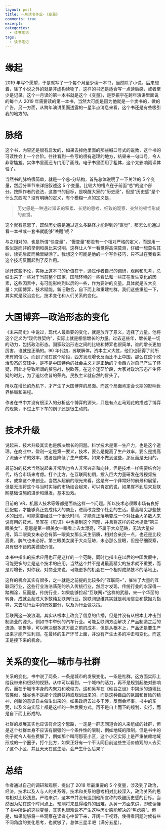 ```yaml
---
layout: post
title: 一月读书作业-《变量》
comments: true
excerpt: 
categories:
  - 读书笔记 
tags:
  - 读书笔记 
---
```



# 缘起

2019 年写个愿望，于是就写了一个每个月至少读一本书，当然除了小说。后来想着，除了小说之外的就是非虚构读物了，这样的书还是适合写一点读后感，或者至少是记录。这个一月读的第一本书就是这个《变量》，是罗振宇在跨年演讲里面说的每个人 2019 年需要读的第一本书，当然大可能是因为他就是一个卖书的，做的广告，另一方面，从跨年演讲里面透露的一星半点消息来看，这个书还是有些吸引我的地方的。


# 脉络

这个书，内容还是很有启发的，如果去掉他里面的那些喊口号式的说教，这个书的可读性会上一个台阶。往往看到一些写的很有道理的地方，结果来一句口号，令人非常尴尬。实体书里面还专门用了画线，电子书里面用了粗体，这个太影响阅读体验了。

当然书的脉络很简单，就是一个总-分结构，首先总体说明了一下关注的 5 个变量，然后分章节来详细叙述这 5 个变量。比较大的槽点在于前面“总”的这个部分。按照作者的说法，这套书的目标，是唤醒大家的“历史感”，但是“历史感”是个什么东西呢？没有明确的定义，有个模糊一点的定义是，

> 历史感是一种通过知识的积累、长期的思考、细致的观察、突然的顿悟形成的直觉。

这个就有意思了，既然历史感是通过这么多路径才能得到的“直觉”，那怎么能通过看一本书或一套书就能够“唤醒”呢？

与之相对的，也是所谓“快变量”，“慢变量”都没有一个相对严格的定义，而是用一些似是而非的举例和类比来说明，这样让人乍一看觉得高深莫测，仔细一想莫名其妙，读完后反而稀里糊涂了。我想这个可能是他的一个写作技巧，只不过在我看来这个技巧反而起到了反作用。

抛开这些不论，实际上这本书的价值在于，通过作者自己的调研，观察和思考，总结出来了一些对于当前整个国家，国际环境的一些看法和一些正在发生变化的因素，这些因素中，有可能影响到以后的一些，作为要讲的变量。具体就是五大变量：大国博弈，技术赋能，新旧融合，自下而上和重建社群。我们这些重组一下，其实就是政治变化，技术变化和人们关系的变化。


# 大国博弈&#x2014;政治形态的变化

《未来简史》中说过，现代人最重要的变化，就是放弃了意义，选择了力量。他将这个定义为“现代性契约”，实际上就是相信增长的力量。过去这些年，增长是一切的动力，包括政治形态。国家政治形态之间的比较和博弈也很简单，谁的增长更加厉害，谁就是正确的。90 年代初，苏联解体，资本主义大胜，他们也获得了前所未有的信心。而到了现在这个阶段，西方发现增长反而比不上中国，那么在这个政治形态的交锋中，是不是中国特色的社会主义才是正确的？令西方对自己产生了怀疑，因此才导致所谓的贸易战，脱欧等。在这个迷茫阶段，大家对政治形态产生怀疑的时刻，为了追忆往昔的荣光，民族主义就自然的冒头了。

所以在增长的危机下，才产生了大国博弈的局面。而这个局面肯定会长期的影响世界格局和进程。

作者在书中并没有很深入的分析这个博弈的源头，只是有点走马观花的描述了博弈的现象，不过上车下车的例子还是很生动的。


# 技术升级

说起来，技术升级其实也是解决增长的问题。科学技术是第一生产力，也是这个道理。在商业中，盈利一定是第一要义，技术，要么是提高了生产效率，要么是提高了流通环节的效率，或者是降低了生产成本。如果不做到这些，那反而是无用的。

最前沿的技术当然说起来非常酷也令人非常兴奋和向往，但是技术一样需要结合时代，结合市场来考虑。打个比方，在互联网初期，投入巨大力量研发在线视频技术，或拿这个来创业。当然从超前的眼光来看，这是有一个非常好的前景和展望，但是无法将这个与当时实际的市场结合起来，可以肯定的说，如果撑不到后来互联网基础设施的进步和爆发，基本没戏。

目前的 VR，机器人技术等等都是面临这样一个问题。所以技术必须跟市场有良好匹配度，才能够真正变成伟大的商业，进而改变整个社会的生活。最高精尖那些技术的出现，可能需要经过一个很长时间，才能真正落地变成一个对社会大多数人来说有用的技术。吴军在《见识》中也提到这个问题，并且将这样的技术提做“第三眼美女”，意思是第一眼美女一眼看上去太漂亮，不属于大众范畴，无法大量应用，第二眼美女未必会有第一眼美女那么天生丽质，相对会亲民一点，也还是比较高贵，脾气也未必好。第三眼美女属于大众范畴，未必那么显眼，但是仔细观察，具有很不错的美德或价值。

本书中指出的技术应用也正是这样的一个范畴，同时也指出在以后的中国发展中，可能更多的会是这个技术的应用。当然这个并不是说最高精尖的技术就不重要，而是对增长，对你我，对商业来说，可能更多的机会在一个相对成熟技术的落地上。

这样的机会其实有很多，之一就是之前提的比较多的“互联网+”，催生了大量的互联网行业，这些行业浩浩荡荡的杀入传统行业，然后才发现，传统行业的水深得一踏糊涂，反而是，传统行业，如果能够捡起“互联网+”这样的武器，来一个华丽的转身，成就会超过大多数纯互联网行业。换联网思维其实就是利用信息和数据为指导，来去除行业中的低效部分，以及为行业做决策。

互联网这一波浪潮，其实从根本上改变了信息的传播，但是并没有从根本上冲击到制造业的源头。例如书中举例的汽车行业。可能互联网方面解决了产品制造之后的流通，销售等，可以解决很多这方面之前的成本，但是从根本上，产品还是要生产出来才能产生利润，在最终的生产环节上面，并没有产生太多的冲击和变化。而这正是接下来的机会。


# 关系的变化&#x2014;城市与社群

关系的变化，书中说了两条，一条是城市的发展变化，一条是社群。这方面实际上给我带来和很好的视野。从中可以看到，一个城市的活力，再不是规划起绝对影响的，而在于城市本身的内聚力和收缩力。这和吴军在《硅谷之谜》中揭示的道理比较类似，硅谷也不是那个政府扶持或规划出来的，而是这种自由的氛围和冒险的精神，创新的意识自主催生出来的。如果政府去过多干涉，反而会坏事。书中的东莞，以及义乌实际上都是这样的一种发展方式。再不是自上而下的规划，实行，而是自下而上形成的。

社群的发展其实也应该符合这个思路，一定是一群志同道合的人来组成的社群，但是这个社群本身不应该有很强的一个条件性的限制，例如地域的限制。但是书中的例子就令人有些费解了，例如那个叫阿那亚小区，这个小区实际上是严重依赖地域形成的一个圈子，打个比方，如果正好有一个不认同目前这些生活价值观的人去买了这个小区，并且天天在这生活，会产生什么后果？


# 总结

作者通过自己的调研和观察，提出了 2018 年最重要的 5 个变量，涉及到了政治，经济，技术以及人与人的关系等。技术和关系的思考相对比较深入，政治关系的思考相对比较浅显。严格来讲，这本书并没有达到他所宣称的唤醒历史感的目标。当然因为站在这个时间点上，预测将来显得格外的困难，从另一方面来讲，即使读懂了书中所讲的这些变量，其实也很难说不产生这种历史感能解决的“焦虑感”。但是，如果能够将一些观察在读者心中留下来，开阔一下视野，使得看问题时候有些不同角度的变化思考，也就够了。总体三星半吧（满分五星）。
